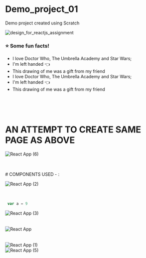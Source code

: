 
# Demo_project_01
Demo project created using Scratch

![design_for_reactjs_assignment](https://user-images.githubusercontent.com/55043608/117166761-4c594680-ade4-11eb-8524-2e729deba196.jpg)

### :star: Some fun facts!
- I love Doctor Who, The Umbrella Academy and Star Wars;
 - I'm left handed  :point_left: 
 - This drawing of me was a gift from my friend
- I love Doctor Who, The Umbrella Academy and Star Wars;
 - I'm left handed  :point_left: 
 - This drawing of me was a gift from my friend
<br>
<br>
<br>

# AN ATTEMPT TO CREATE SAME PAGE AS ABOVE 
![React App (6)](https://user-images.githubusercontent.com/55043608/117178933-318ccf00-adf0-11eb-8f9f-16c030a44632.png)






<br>
<br>
# COMPONENTS USED - :

![React App (2)](https://user-images.githubusercontent.com/55043608/117179145-74e73d80-adf0-11eb-8a35-c2a1448c1187.png)
<br>
<br>
<br>
```js
 var a = 9
```

![React App (3)](https://user-images.githubusercontent.com/55043608/117179216-86c8e080-adf0-11eb-96bf-2bb8087bd898.png)
<br>
<br>
<br>
![React App](https://user-images.githubusercontent.com/55043608/117179281-98aa8380-adf0-11eb-9073-db2f22d02e5c.png)
<br>
<br>
<br>
![React App (1)](https://user-images.githubusercontent.com/55043608/117179286-99431a00-adf0-11eb-9bca-104f9baeb6c8.png)
<br>
![React App (5)](https://user-images.githubusercontent.com/55043608/117178082-4e74d280-adef-11eb-8145-89a56adad9f0.png)

<br>
<br>
<br>


